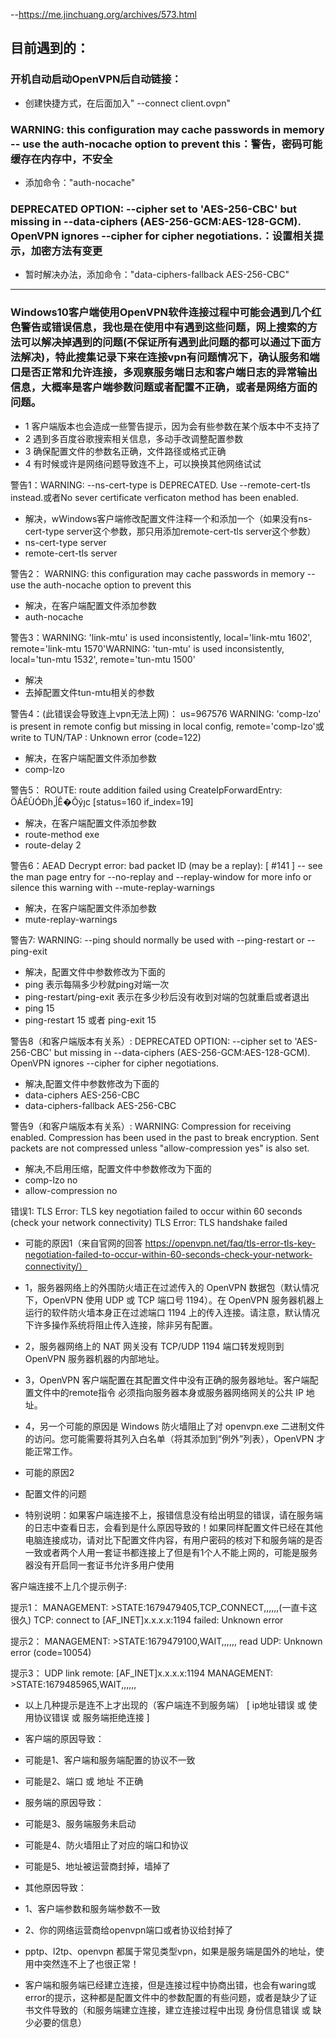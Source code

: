 --https://me.jinchuang.org/archives/573.html

## 目前遇到的：

### 开机自动启动OpenVPN后自动链接：
* 创建快捷方式，在后面加入" --connect client.ovpn"

### WARNING: this configuration may cache passwords in memory -- use the auth-nocache option to prevent this：警告，密码可能缓存在内存中，不安全
* 添加命令："auth-nocache"

### DEPRECATED OPTION: --cipher set to 'AES-256-CBC' but missing in --data-ciphers (AES-256-GCM:AES-128-GCM). OpenVPN ignores --cipher for cipher negotiations.：设置相关提示，加密方法有变更
* 暂时解决办法，添加命令："data-ciphers-fallback AES-256-CBC"

----------------------------------------------------------------------------------------------------------------------------------------------------------------------------------------------------------------

### Windows10客户端使用OpenVPN软件连接过程中可能会遇到几个红色警告或错误信息，我也是在使用中有遇到这些问题，网上搜索的方法可以解决掉遇到的问题(不保证所有遇到此问题的都可以通过下面方法解决)，特此搜集记录下来在连接vpn有问题情况下，确认服务和端口是否正常和允许连接，多观察服务端日志和客户端日志的异常输出信息，大概率是客户端参数问题或者配置不正确，或者是网络方面的问题。

* 1 客户端版本也会造成一些警告提示，因为会有些参数在某个版本中不支持了
* 2 遇到多百度谷歌搜索相关信息，多动手改调整配置参数
* 3 确保配置文件的参数名正确，文件路径或格式正确
* 4 有时候或许是网络问题导致连不上，可以换换其他网络试试

警告1：WARNING: --ns-cert-type is DEPRECATED. Use --remote-cert-tls instead.或者No sever certificate verficaton method has been enabled.

* 解决，wWindows客户端修改配置文件注释一个和添加一个（如果没有ns-cert-type server这个参数，那只用添加remote-cert-tls server这个参数）
* ns-cert-type server
* remote-cert-tls server

警告2： WARNING: this configuration may cache passwords in memory -- use the auth-nocache option to prevent this

* 解决，在客户端配置文件添加参数
* auth-nocache

警告3：WARNING: 'link-mtu' is used inconsistently, local='link-mtu 1602', remote='link-mtu 1570'WARNING: 'tun-mtu' is used inconsistently, local='tun-mtu 1532', remote='tun-mtu 1500'

* 解决
* 去掉配置文件tun-mtu相关的参数

警告4：(此错误会导致连上vpn无法上网)： us=967576 WARNING: 'comp-lzo' is present in remote config but missing in local config, remote='comp-lzo'或 write to TUN/TAP : Unknown error (code=122)

* 解决，在客户端配置文件添加参数
* comp-lzo

警告5： ROUTE: route addition failed using CreateIpForwardEntry: ÖÁÉÙÓÐһ¸ֲÎÊ�Õýȷc [status=160 if_index=19]

* 解决，在客户端配置文件添加参数
* route-method exe
* route-delay 2

警告6：AEAD Decrypt error: bad packet ID (may be a replay): [ #141 ] -- see the man page entry for --no-replay and --replay-window for more info or silence this warning with --mute-replay-warnings

* 解决，在客户端配置文件添加参数
* mute-replay-warnings

警告7: WARNING: --ping should normally be used with --ping-restart or --ping-exit

* 解决，配置文件中参数修改为下面的
* ping 表示每隔多少秒就ping对端一次
* ping-restart/ping-exit 表示在多少秒后没有收到对端的包就重启或者退出
* ping 15
* ping-restart 15 或者 ping-exit 15

警告8（和客户端版本有关系）: DEPRECATED OPTION: --cipher set to 'AES-256-CBC' but missing in --data-ciphers (AES-256-GCM:AES-128-GCM). OpenVPN ignores --cipher for cipher negotiations.

* 解决,配置文件中参数修改为下面的
* data-ciphers AES-256-CBC
* data-ciphers-fallback AES-256-CBC

警告9（和客户端版本有关系）: WARNING: Compression for receiving enabled. Compression has been used in the past to break encryption. Sent packets are not compressed unless "allow-compression yes" is also set.

* 解决,不启用压缩，配置文件中参数修改为下面的
* comp-lzo no
* allow-compression no

错误1: TLS Error: TLS key negotiation failed to occur within 60 seconds (check your network connectivity) TLS Error: TLS handshake failed

* 可能的原因1（来自官网的回答 https://openvpn.net/faq/tls-error-tls-key-negotiation-failed-to-occur-within-60-seconds-check-your-network-connectivity/）
* 1，服务器网络上的外围防火墙正在过滤传入的 OpenVPN 数据包（默认情况下，OpenVPN 使用 UDP 或 TCP 端口号 1194）。在 OpenVPN 服务器机器上运行的软件防火墙本身正在过滤端口 1194 上的传入连接。请注意，默认情况下许多操作系统将阻止传入连接，除非另有配置。
* 2，服务器网络上的 NAT 网关没有 TCP/UDP 1194 端口转发规则到 OpenVPN 服务器机器的内部地址。
* 3，OpenVPN 客户端配置在其配置文件中没有正确的服务器地址。客户端配置文件中的remote指令  必须指向服务器本身或服务器网络网关的公共 IP 地址。
* 4，另一个可能的原因是 Windows 防火墙阻止了对 openvpn.exe 二进制文件的访问。您可能需要将其列入白名单（将其添加到“例外”列表），OpenVPN 才能正常工作。

* 可能的原因2
* 配置文件的问题

* 特别说明：如果客户端连接不上，报错信息没有给出明显的错误，请在服务端的日志中查看日志，会看到是什么原因导致的！如果同样配置文件已经在其他电脑连接成功，请对比下配置文件内容，有用户密码的核对下和服务端的是否一致或者两个人用一套证书都连接上了但是有1个人不能上网的，可能是服务器没有开启同一套证书允许多用户使用

客户端连接不上几个提示例子:

提示1：
MANAGEMENT: >STATE:1679479405,TCP_CONNECT,,,,,,(一直卡这很久)
TCP: connect to [AF_INET]x.x.x.x:1194 failed: Unknown error

提示2：
MANAGEMENT: >STATE:1679479100,WAIT,,,,,,
read UDP: Unknown error (code=10054)

提示3：
UDP link remote: [AF_INET]x.x.x.x:1194
MANAGEMENT: >STATE:1679485965,WAIT,,,,,,

* 以上几种提示是连不上才出现的（客户端连不到服务端） [ ip地址错误 或 使用协议错误 或 服务端拒绝连接 ]

* 客户端的原因导致：
* 可能是1、客户端和服务端配置的协议不一致
* 可能是2、端口 或 地址 不正确

* 服务端的原因导致：
* 可能是3、服务端服务未启动
* 可能是4、防火墙阻止了对应的端口和协议
* 可能是5、地址被运营商封掉，墙掉了

* 其他原因导致：
* 1、客户端参数和服务端参数不一致
* 2、你的网络运营商给openvpn端口或者协议给封掉了

* pptp、l2tp、openvpn 都属于常见类型vpn，如果是服务端是国外的地址，使用中突然连不上了也很正常！

* 客户端和服务端已经建立连接，但是连接过程中协商出错，也会有waring或error的提示，这种都是配置文件中的参数配置的有些问题，或者是缺少了证书文件导致的（和服务端建立连接，建立连接过程中出现 身份信息错误 或 缺少必要的信息）
